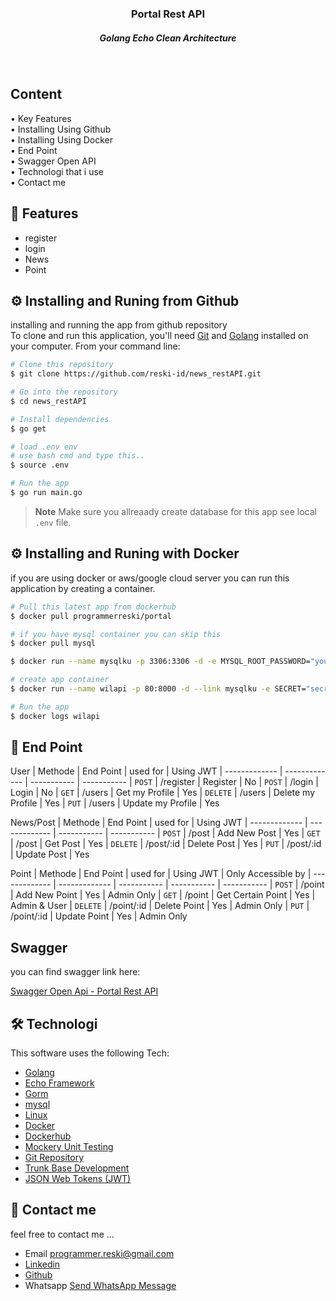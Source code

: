 

<h3 align="center">Portal Rest API <br>
<h5 align="center" >Golang Echo Clean Architecture <h5>
<br>
</h4>
<p align="left">
<h2>
  Content <br></h2>
  • Key Features <br>
  • Installing Using Github<br>
  • Installing Using Docker<br>
  • End Point<br>
  • Swagger Open API<br>
  • Technologi that i use<br>
  • Contact me<br>
</p>


## 📱 Features

* register
* login
* News
* Point


## ⚙️ Installing and Runing from Github

installing and running the app from github repository <br>
To clone and run this application, you'll need [Git](https://git-scm.com) and [Golang](https://go.dev/dl/) installed on your computer. From your command line:

```bash
# Clone this repository
$ git clone https://github.com/reski-id/news_restAPI.git

# Go into the repository
$ cd news_restAPI

# Install dependencies
$ go get

# load .env env 
# use bash cmd and type this..
$ source .env

# Run the app
$ go run main.go
```

> **Note**
> Make sure you allreaady create database for this app see local `.env` file.


## ⚙️ Installing and Runing with Docker
if you are using docker or aws/google cloud server you can run this application by creating a container. <br>

```bash
# Pull this latest app from dockerhub 
$ docker pull programmerreski/portal

# if you have mysql container you can skip this
$ docker pull mysql

$ docker run --name mysqlku -p 3306:3306 -d -e MYSQL_ROOT_PASSWORD="yourmysqlpassword" mysql 

# create app container
$ docker run --name wilapi -p 80:8000 -d --link mysqlku -e SECRET="secr3t" -e SERVERPORT=8000 -e Name="portal" -e Address=mysqlku -e Port=3306 -e Username="root" -e Password="yourmysqlpassword" programmerreski/portal

# Run the app
$ docker logs wilapi
```

## 📜 End Point  

User
| Methode       | End Point      | used for            | Using JWT
| ------------- | -------------  | -----------         | -----------
| `POST`        | /register      | Register            | No
| `POST`        | /login         | Login               | No 
| `GET`         | /users         | Get my Profile      | Yes
| `DELETE`      | /users         | Delete my Profile   | Yes
| `PUT`         | /users         | Update my Profile   | Yes

News/Post
| Methode       | End Point       | used for                | Using JWT
| ------------- | -------------   | -----------             | -----------
| `POST`        | /post       | Add New Post  | Yes
| `GET`         | /post       | Get Post            | Yes
| `DELETE`      | /post/:id   | Delete Post   | Yes
| `PUT`         | /post/:id   | Update Post   | Yes

Point
| Methode       | End Point       | used for                | Using JWT   | Only Accessible by
| ------------- | -------------   | -----------             | ----------- | -----------
| `POST`        | /point           | Add New Point       | Yes        | Admin Only
| `GET`         | /point           | Get Certain Point                | Yes        | Admin & User
| `DELETE`      | /point/:id       | Delete Point        | Yes        | Admin Only
| `PUT`         | /point/:id       | Update Point        | Yes        | Admin Only


## Swagger

you can find swagger link here:

[Swagger Open Api - Portal Rest API](https://app.swaggerhub.com/apis-docs/webdeveloper.reski/portal/1.0.0)

## 🛠️ Technologi

This software uses the following Tech:

- [Golang](https://go.dev/dl/)
- [Echo Framework](https://echo.labstack.com/)
- [Gorm](https://gorm.io/index.html)
- [mysql](https://www.mysql.com/)
- [Linux](https://www.linux.com/)
- [Docker](https://www.docker.com/)
- [Dockerhub](https://hub.docker.com/u/programmerreski)
- [Mockery Unit Testing](https://github.com/vektra/mockery)
- [Git Repository](https://github.com/reski-id)
- [Trunk Base Development](https://trunkbaseddevelopment.com/)
- [JSON Web Tokens (JWT)](https://jwt.io/)

## 📱 Contact me
feel free to contact me ... 
- Email programmer.reski@gmail.com 
- [Linkedin](https://www.linkedin.com/in/reski-id)
- [Github](https://github.com/reski-id)
- Whatsapp <a href="https://wa.me/+6281261478432?text=Hello">Send WhatsApp Message</a>
